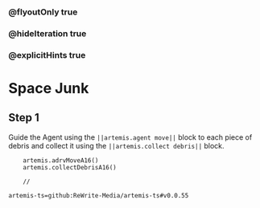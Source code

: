 ### @flyoutOnly true
### @hideIteration true
### @explicitHints true

# Space Junk

## Step 1
Guide the Agent using the ``||artemis.agent move||`` block to each piece of debris and collect it using the ``||artemis.collect debris||`` block.

```ghost
    artemis.adrvMoveA16()
    artemis.collectDebrisA16()
```
```template
    //
```

```package
artemis-ts=github:ReWrite-Media/artemis-ts#v0.0.55
```